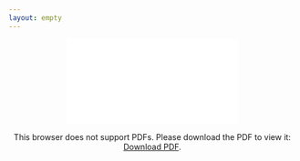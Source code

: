 ```yaml
---
layout: empty
---
```

<center>
<object data="/iniziative/sopravvivenzadalbasso/controguide/sds20.pdf" type="application/pdf">
    <embed src="/iniziative/sopravvivenzadalbasso/controguide/sds20.pdf">
        <p>This browser does not support PDFs. Please download the PDF to view it: <a href="https://studentidisinistra.it/iniziative/sopravvivenzadalbasso/controguide/sds20.pdf">Download PDF</a>.</p>
  </embed>
</object>
</center>
